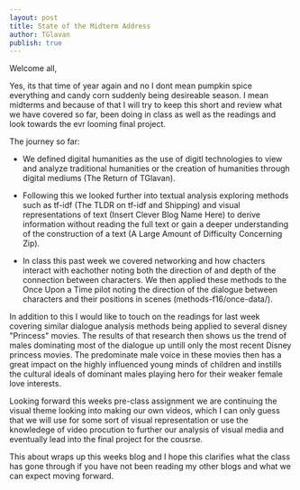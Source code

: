 ```yaml
---
layout: post
title: State of the Midterm Address
author: TGlavan
publish: true
---
```


Welcome all,

  Yes, its that time of year again and no I dont mean pumpkin spice everything and candy corn suddenly being desireable season.  I mean midterms and because of that I will try to keep this short and review what we have covered so far, been doing in class as well as the readings and look towards the evr looming final project.

The journey so far:

* We defined digital humanities as the use of digitl technologies to view and analyze traditional humanities or the creation of humanities through digital mediums (The Return of TGlavan).

* Following this we looked further into textual analysis exploring methods such as tf-idf (The TLDR on tf-idf and Shipping) and visual representations of text (Insert Clever Blog Name Here) to derive information without reading the full text or gain a deeper understanding of the construction of a text (A Large Amount of Difficulty Concerning Zip).

* In class this past week we covered networking and how chacters interact with eachother noting both the direction of and depth of the connection between characters. We then applied these methods to the Once Upon a Time pilot noting the direction of the dialogue between characters and their positions in scenes (methods-f16/once-data/).

In addition to this I would like to touch on the readings for last week covering similar dialogue analysis methods being applied to  several disney "Princess" movies. The results of that research then shows us the trend of males dominating most of the dialogue up untill only the most recent Disney princess movies.  The predominate male voice in these movies then has a great impact on the highly influenced young minds of children and instills the cultural ideals of dominant males playing hero for their weaker female love interests.
  
Looking forward this weeks pre-class assignment we are continuing the visual theme looking into making our own videos, which I can only guess that we will use for some sort of visual representation or use the knowledege of video procution to further our analysis of visual media and eventually lead into the final project for the cousrse.
  
This about wraps up this weeks blog and I hope this clarifies what the class has gone through if you have not been reading my other blogs and what we can expect moving forward.


  
  



